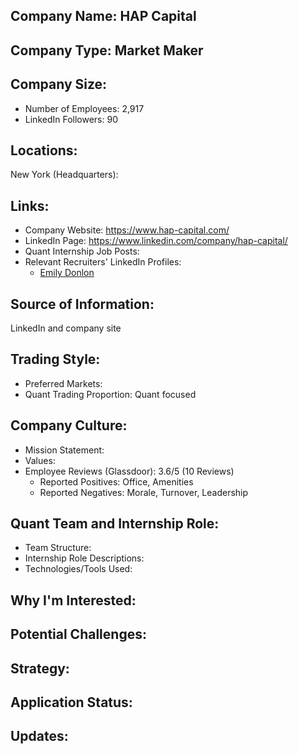 ## Company Name: HAP Capital

## Company Type: Market Maker

## Company Size:
- Number of Employees: 2,917
- LinkedIn Followers: 90

## Locations:
New York (Headquarters): 

## Links:
- Company Website: https://www.hap-capital.com/
- LinkedIn Page: https://www.linkedin.com/company/hap-capital/
- Quant Internship Job Posts: 
- Relevant Recruiters' LinkedIn Profiles: 
  - [Emily Donlon](https://www.linkedin.com/in/emily-donlon-5b7555103/)

## Source of Information:
LinkedIn and company site

## Trading Style:
- Preferred Markets: 
- Quant Trading Proportion: Quant focused

## Company Culture:
- Mission Statement: 
- Values: 
- Employee Reviews (Glassdoor): 3.6/5 (10 Reviews)
  - Reported Positives: Office, Amenities
  - Reported Negatives: Morale, Turnover, Leadership

## Quant Team and Internship Role:
- Team Structure: 
- Internship Role Descriptions: 
- Technologies/Tools Used: 

## Why I'm Interested:

## Potential Challenges: 

## Strategy:

## Application Status:

## Updates:

